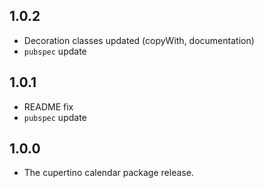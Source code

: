 ## 1.0.2

* Decoration classes updated (copyWith, documentation)
* `pubspec` update

## 1.0.1

* README fix
* `pubspec` update

## 1.0.0

* The cupertino calendar package release.
